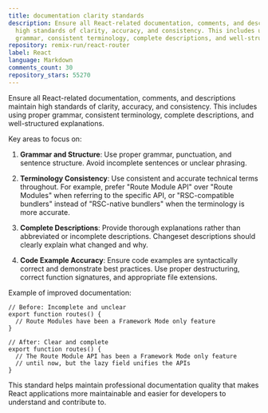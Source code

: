 ```yaml
---
title: documentation clarity standards
description: Ensure all React-related documentation, comments, and descriptions maintain
  high standards of clarity, accuracy, and consistency. This includes using proper
  grammar, consistent terminology, complete descriptions, and well-structured explanations.
repository: remix-run/react-router
label: React
language: Markdown
comments_count: 30
repository_stars: 55270
---
```


Ensure all React-related documentation, comments, and descriptions maintain high standards of clarity, accuracy, and consistency. This includes using proper grammar, consistent terminology, complete descriptions, and well-structured explanations.

Key areas to focus on:

1. **Grammar and Structure**: Use proper grammar, punctuation, and sentence structure. Avoid incomplete sentences or unclear phrasing.

2. **Terminology Consistency**: Use consistent and accurate technical terms throughout. For example, prefer "Route Module API" over "Route Modules" when referring to the specific API, or "RSC-compatible bundlers" instead of "RSC-native bundlers" when the terminology is more accurate.

3. **Complete Descriptions**: Provide thorough explanations rather than abbreviated or incomplete descriptions. Changeset descriptions should clearly explain what changed and why.

4. **Code Example Accuracy**: Ensure code examples are syntactically correct and demonstrate best practices. Use proper destructuring, correct function signatures, and appropriate file extensions.

Example of improved documentation:

```tsx
// Before: Incomplete and unclear
export function routes() {
  // Route Modules have been a Framework Mode only feature
}

// After: Clear and complete  
export function routes() {
  // The Route Module API has been a Framework Mode only feature
  // until now, but the lazy field unifies the APIs
}
```

This standard helps maintain professional documentation quality that makes React applications more maintainable and easier for developers to understand and contribute to.
